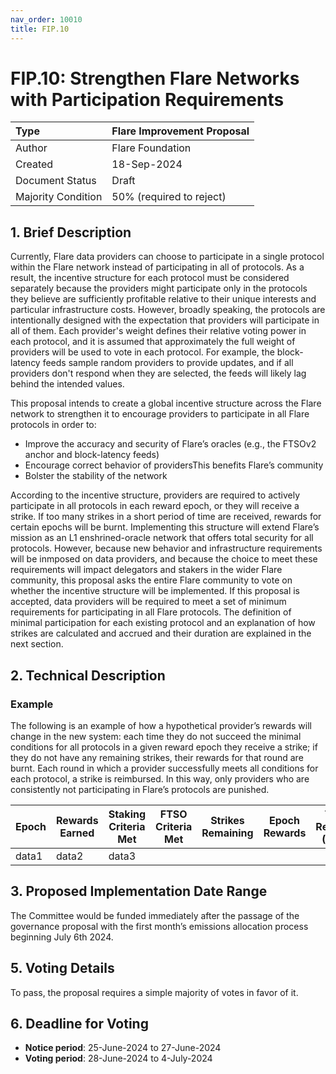 ```yaml
---
nav_order: 10010
title: FIP.10
---
```


# FIP.10: Strengthen Flare Networks with Participation Requirements

| Type               | Flare Improvement Proposal |
| :----------------- | :------------------------- |
| Author             | Flare Foundation           |
| Created            | 18-Sep-2024                |
| Document Status    | Draft                      |
| Majority Condition | 50% (required to reject)   |

## 1. Brief Description

Currently, Flare data providers can choose to participate in a single protocol within the Flare network instead of participating in all of protocols.
As a result, the incentive structure for each protocol must be considered separately because the providers might participate only in the protocols they believe are sufficiently profitable relative to their unique interests and particular infrastructure costs.
However, broadly speaking, the protocols are intentionally designed with the expectation that providers will participate in all of them. Each provider's weight defines their relative voting power in each protocol, and it is assumed that approximately the full weight of providers will be used to vote in each protocol.
For example, the block-latency feeds sample random providers to provide updates, and if all providers don't respond when they are selected, the feeds will likely lag behind the intended values.

This proposal intends to create a global incentive structure across the Flare network to strengthen it to encourage providers to participate in all Flare protocols in order to:

* Improve the accuracy and security of Flare’s oracles (e.g., the FTSOv2 anchor and block-latency feeds)
* Encourage correct behavior of providersThis benefits Flare’s community
* Bolster the stability of the network

According to the incentive structure, providers are required to actively participate in all protocols in each reward epoch, or they will receive a strike.
If too many strikes in a short period of time are received, rewards for certain epochs will be burnt.
Implementing this structure will extend Flare’s mission as an L1 enshrined-oracle network that offers total security for all protocols.
However, because new behavior and infrastructure requirements will be inmposed on data providers, and because the choice to meet these requirements will impact delegators and stakers in the wider Flare community, this proposal asks the entire Flare community to vote on whether the incentive structure will be implemented.
If this proposal is accepted, data providers will be required to meet a set of minimum requirements for participating in all Flare protocols.
The definition of minimal participation for each existing protocol and an explanation of how strikes are calculated and accrued and their duration are explained in the next section.

## 2. Technical Description

### Example

The following is an example of how a hypothetical provider’s rewards will change in the new system: each time they do not succeed the minimal conditions for all protocols in a given reward epoch they receive a strike; if they do not have any remaining strikes, their rewards for that round are burnt. Each round in which a provider successfully meets all conditions for each protocol, a strike is reimbursed. In this way, only providers who are consistently not participating in Flare’s protocols are punished.

| Epoch | Rewards Earned | Staking Criteria Met | FTSO Criteria Met | Strikes Remaining | Epoch Rewards | Total Rewards (New) | Total Rewards (Old) |
|-------|----------------|----------------------|-------------------|-------------------|---------------|---------------------|---------------------|
| data1 | data2          | data3                |                   |                   |               |                     |                     |


## 3. Proposed Implementation Date Range

The Committee would be funded immediately after the passage of the governance proposal with the first month’s emissions allocation process beginning July 6th 2024.

## 5. Voting Details

To pass, the proposal requires a simple majority of votes in favor of it.

## 6. Deadline for Voting

* **Notice period**: 25-June-2024 to 27-June-2024
* **Voting period**: 28-June-2024 to 4-July-2024